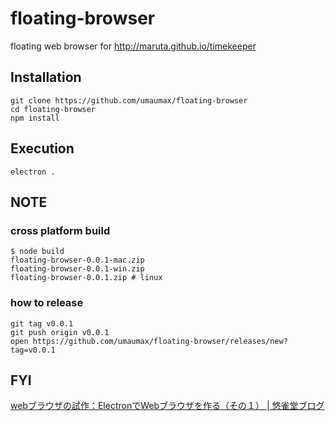 # floating-browser

floating web browser for http://maruta.github.io/timekeeper

## Installation
```
git clone https://github.com/umaumax/floating-browser
cd floating-browser
npm install
```

## Execution

```
electron .
```

## NOTE
### cross platform build
```
$ node build
floating-browser-0.0.1-mac.zip
floating-browser-0.0.1-win.zip
floating-browser-0.0.1.zip # linux
```

### how to release
```
git tag v0.0.1
git push origin v0.0.1
open https://github.com/umaumax/floating-browser/releases/new?tag=v0.0.1
```

## FYI
[webブラウザの試作：ElectronでWebブラウザを作る（その１） \| 悠雀堂ブログ]( http://www.yujakudo.com/blogs/develop/node-jselectron/test-of-webview/ )
